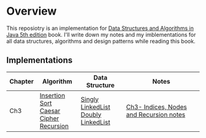 # Overview
This reposiotry is an implementation for [Data Structures and Algorithms in Java 5th edition](https://www.amazon.com/Data-Structures-Algorithms-Java-fifth/dp/B006UQE9ZK) book. I'll write down my notes and my imblementations for all data structures, algorithms and design patterns while reading this book. 

## Implementations 
|Chapter  |Algorithm  |Data Structure | Notes |
|--|--|--|--|
|Ch3  | [Insertion Sort](/InsertionSort)<br> [Caesar Cipher](/CaesarCipher)<br>[Recursion](/Recursion)<br>| [Singly LinkedList](/SinglyLinkedList)<br>[Doubly LinkedList](/DoublyLinkedList)<br> | [Ch3- Indices, Nodes and Recursion notes](/Chapter3-Notes.md)|

